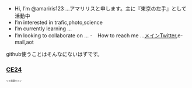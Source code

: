 -  Hi, I’m @amariris123 ...アマリリスと申します。主に『東京の左手』として活動中
-  I’m interested in trafic,photo,science
-  I’m currently learning ...
-  I’m looking to collaborate on ...
-　How to reach me ...<a href="https://twitter.com/Tokyos_left_han">メインTwitter</a>,e-mail,aot

github使うことはそんなにないはずです。
<!---
amariris123/amariris123 is a ✨ special ✨ repository because its `README.md` (this file) appears on your GitHub profile.
You can click the Preview link to take a look at your changes.
--->


<h3><a href="https://x.com/tc5826";>CE24</a></h3>
<p><span style="font-size: 6px">ツイ廃蒲キャン</span></p>
